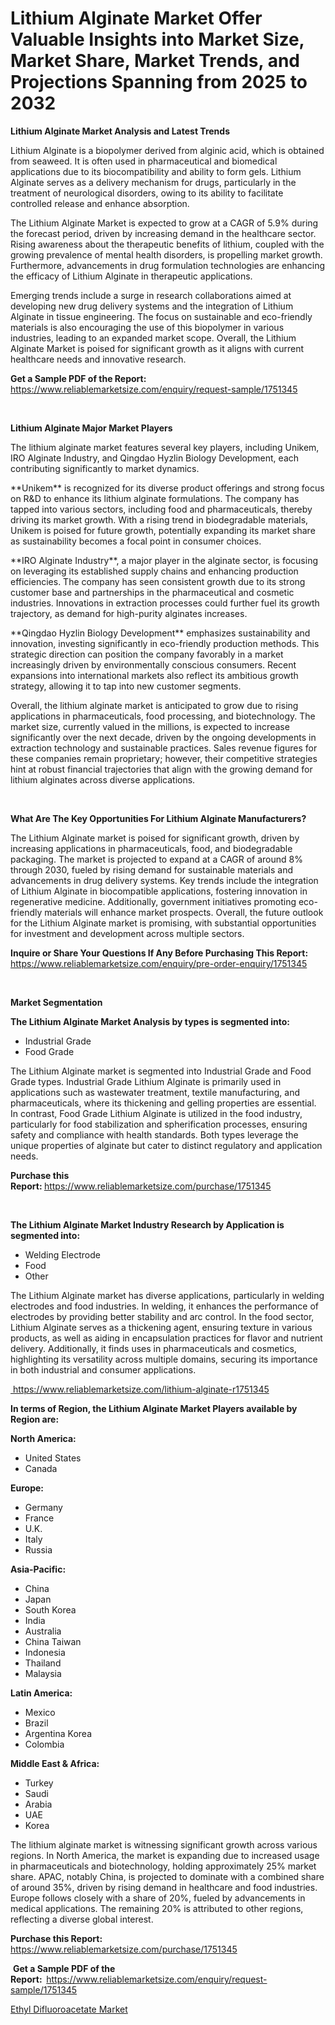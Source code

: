 <p><h1>Lithium Alginate Market Offer Valuable Insights into Market Size, Market Share, Market Trends, and Projections Spanning from 2025 to 2032</h1></p><p><strong>Lithium Alginate Market Analysis and Latest Trends</strong></p>
<p><p>Lithium Alginate is a biopolymer derived from alginic acid, which is obtained from seaweed. It is often used in pharmaceutical and biomedical applications due to its biocompatibility and ability to form gels. Lithium Alginate serves as a delivery mechanism for drugs, particularly in the treatment of neurological disorders, owing to its ability to facilitate controlled release and enhance absorption.</p><p>The Lithium Alginate Market is expected to grow at a CAGR of 5.9% during the forecast period, driven by increasing demand in the healthcare sector. Rising awareness about the therapeutic benefits of lithium, coupled with the growing prevalence of mental health disorders, is propelling market growth. Furthermore, advancements in drug formulation technologies are enhancing the efficacy of Lithium Alginate in therapeutic applications. </p><p>Emerging trends include a surge in research collaborations aimed at developing new drug delivery systems and the integration of Lithium Alginate in tissue engineering. The focus on sustainable and eco-friendly materials is also encouraging the use of this biopolymer in various industries, leading to an expanded market scope. Overall, the Lithium Alginate Market is poised for significant growth as it aligns with current healthcare needs and innovative research.</p></p>
<p><strong>Get a Sample PDF of the Report:&nbsp;</strong> <a href="https://www.reliablemarketsize.com/enquiry/request-sample/1751345?utm_campaign=2946&utm_medium=2&utm_source=Github&utm_content=ia&utm_term=01042025&utm_id=lithium-alginate">https://www.reliablemarketsize.com/enquiry/request-sample/1751345</a></p>
<p>&nbsp;</p>
<p><strong>Lithium Alginate Major Market Players</strong></p>
<p><p>The lithium alginate market features several key players, including Unikem, IRO Alginate Industry, and Qingdao Hyzlin Biology Development, each contributing significantly to market dynamics.</p><p>**Unikem** is recognized for its diverse product offerings and strong focus on R&D to enhance its lithium alginate formulations. The company has tapped into various sectors, including food and pharmaceuticals, thereby driving its market growth. With a rising trend in biodegradable materials, Unikem is poised for future growth, potentially expanding its market share as sustainability becomes a focal point in consumer choices.</p><p>**IRO Alginate Industry**, a major player in the alginate sector, is focusing on leveraging its established supply chains and enhancing production efficiencies. The company has seen consistent growth due to its strong customer base and partnerships in the pharmaceutical and cosmetic industries. Innovations in extraction processes could further fuel its growth trajectory, as demand for high-purity alginates increases.</p><p>**Qingdao Hyzlin Biology Development** emphasizes sustainability and innovation, investing significantly in eco-friendly production methods. This strategic direction can position the company favorably in a market increasingly driven by environmentally conscious consumers. Recent expansions into international markets also reflect its ambitious growth strategy, allowing it to tap into new customer segments.</p><p>Overall, the lithium alginate market is anticipated to grow due to rising applications in pharmaceuticals, food processing, and biotechnology. The market size, currently valued in the millions, is expected to increase significantly over the next decade, driven by the ongoing developments in extraction technology and sustainable practices. Sales revenue figures for these companies remain proprietary; however, their competitive strategies hint at robust financial trajectories that align with the growing demand for lithium alginates across diverse applications.</p></p>
<p>&nbsp;</p>
<p><strong>What Are The Key Opportunities For Lithium Alginate Manufacturers?</strong></p>
<p><p>The Lithium Alginate market is poised for significant growth, driven by increasing applications in pharmaceuticals, food, and biodegradable packaging. The market is projected to expand at a CAGR of around 8% through 2030, fueled by rising demand for sustainable materials and advancements in drug delivery systems. Key trends include the integration of Lithium Alginate in biocompatible applications, fostering innovation in regenerative medicine. Additionally, government initiatives promoting eco-friendly materials will enhance market prospects. Overall, the future outlook for the Lithium Alginate market is promising, with substantial opportunities for investment and development across multiple sectors.</p></p>
<p><strong>Inquire or Share Your Questions If Any Before Purchasing This Report:</strong> <a href="https://www.reliablemarketsize.com/enquiry/pre-order-enquiry/1751345?utm_campaign=2946&utm_medium=2&utm_source=Github&utm_content=ia&utm_term=01042025&utm_id=lithium-alginate">https://www.reliablemarketsize.com/enquiry/pre-order-enquiry/1751345</a></p>
<p>&nbsp;</p>
<p><strong>Market Segmentation</strong></p>
<p><strong>The Lithium Alginate Market Analysis by types is segmented into:</strong></p>
<p><ul><li>Industrial Grade</li><li>Food Grade</li></ul></p>
<p><p>The Lithium Alginate market is segmented into Industrial Grade and Food Grade types. Industrial Grade Lithium Alginate is primarily used in applications such as wastewater treatment, textile manufacturing, and pharmaceuticals, where its thickening and gelling properties are essential. In contrast, Food Grade Lithium Alginate is utilized in the food industry, particularly for food stabilization and spherification processes, ensuring safety and compliance with health standards. Both types leverage the unique properties of alginate but cater to distinct regulatory and application needs.</p></p>
<p><strong>Purchase this Report:&nbsp;</strong><a href="https://www.reliablemarketsize.com/purchase/1751345?utm_campaign=2946&utm_medium=2&utm_source=Github&utm_content=ia&utm_term=01042025&utm_id=lithium-alginate">https://www.reliablemarketsize.com/purchase/1751345</a></p>
<p>&nbsp;</p>
<p><strong>The Lithium Alginate Market Industry Research by Application is segmented into:</strong></p>
<p><ul><li>Welding Electrode</li><li>Food</li><li>Other</li></ul></p>
<p><p>The Lithium Alginate market has diverse applications, particularly in welding electrodes and food industries. In welding, it enhances the performance of electrodes by providing better stability and arc control. In the food sector, Lithium Alginate serves as a thickening agent, ensuring texture in various products, as well as aiding in encapsulation practices for flavor and nutrient delivery. Additionally, it finds uses in pharmaceuticals and cosmetics, highlighting its versatility across multiple domains, securing its importance in both industrial and consumer applications.</p></p>
<p><a href="https://www.reliablemarketsize.com/lithium-alginate-r1751345?utm_campaign=2946&utm_medium=2&utm_source=Github&utm_content=ia&utm_term=01042025&utm_id=lithium-alginate">&nbsp;https://www.reliablemarketsize.com/lithium-alginate-r1751345</a></p>
<p><strong>In terms of Region, the Lithium Alginate Market Players available by Region are:</strong></p>
<p>
    <p> <strong> North America: </strong>
        <ul>
            <li>United States</li>
            <li>Canada</li>
        </ul>
        </p> 
    <p> <strong> Europe: </strong>
        <ul>
            <li>Germany</li>
            <li>France</li>
            <li>U.K.</li>
            <li>Italy</li>
            <li>Russia</li>
        </ul>
        </p> 
    <p> <strong> Asia-Pacific: </strong>
        <ul>
            <li>China</li>
            <li>Japan</li>
            <li>South Korea</li>
            <li>India</li>
            <li>Australia</li>
            <li>China Taiwan</li>
            <li>Indonesia</li>
            <li>Thailand</li>
            <li>Malaysia</li>
        </ul>
        </p> 
    <p> <strong> Latin America: </strong>
        <ul>
            <li>Mexico</li>
            <li>Brazil</li>
            <li>Argentina Korea</li>
            <li>Colombia</li>
        </ul>
        </p> 
    <p> <strong> Middle East & Africa: </strong>
        <ul>
            <li>Turkey</li>
            <li>Saudi</li>
            <li>Arabia</li>
            <li>UAE</li>
            <li>Korea</li>
        </ul>
    </p>
    </p>
<p><p>The lithium alginate market is witnessing significant growth across various regions. In North America, the market is expanding due to increased usage in pharmaceuticals and biotechnology, holding approximately 25% market share. APAC, notably China, is projected to dominate with a combined share of around 35%, driven by rising demand in healthcare and food industries. Europe follows closely with a share of 20%, fueled by advancements in medical applications. The remaining 20% is attributed to other regions, reflecting a diverse global interest.</p></p>
<p><strong>Purchase this Report: </strong><a href="https://www.reliablemarketsize.com/purchase/1751345?utm_campaign=2946&utm_medium=2&utm_source=Github&utm_content=ia&utm_term=01042025&utm_id=lithium-alginate">https://www.reliablemarketsize.com/purchase/1751345</a></p>
<p>&nbsp;<strong>Get a Sample PDF of the Report:&nbsp;&nbsp;</strong><a href="https://www.reliablemarketsize.com/enquiry/request-sample/1751345?utm_campaign=2946&utm_medium=2&utm_source=Github&utm_content=ia&utm_term=01042025&utm_id=lithium-alginate">https://www.reliablemarketsize.com/enquiry/request-sample/1751345</a></p>
<p><strong></strong></p>
<p><p><a href="https://github.com/jenithschijf/Market-Research-Report-List-1/blob/main/ethyl-difluoroacetate-market.md?utm_campaign=2946&utm_medium=2&utm_source=Github&utm_content=ia&utm_term=01042025&utm_id=lithium-alginate">Ethyl Difluoroacetate Market</a></p></p>